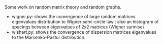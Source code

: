 Some work on random matrix theory and random graphs.

- wigner.py: shows the convergence of large random matrices eigenvalues distribution to Wigner semi-circle law : also an histogram of spacings between eigenvalues of 2x2 matrices (Wigner surmise)
- wishart.py: shows the convergence of dispersion matrices eigenvalues to the Marcenko-Pastur distribution.
